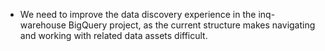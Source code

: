 - We need to improve the data discovery experience in the inq-warehouse BigQuery project, as the current structure makes navigating and working with related data assets difficult.